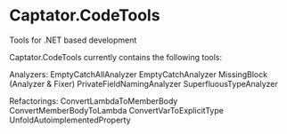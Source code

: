 Captator.CodeTools
==================

Tools for .NET based development

Captator.CodeTools currently contains the following tools:

Analyzers:
EmptyCatchAllAnalyzer
EmptyCatchAnalyzer
MissingBlock (Analyzer & Fixer)
PrivateFieldNamingAnalyzer
SuperfluousTypeAnalyzer

Refactorings:
ConvertLambdaToMemberBody
ConvertMemberBodyToLambda
ConvertVarToExplicitType
UnfoldAutoimplementedProperty
